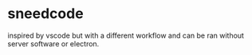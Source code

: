 # sneedcode
inspired by vscode but with a different workflow and can be ran without server software or electron.
